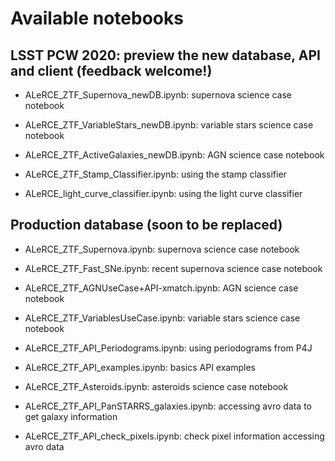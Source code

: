 # Available notebooks

## LSST PCW 2020: preview the new database, API and client (feedback welcome!)

* ALeRCE_ZTF_Supernova_newDB.ipynb: supernova science case notebook

* ALeRCE_ZTF_VariableStars_newDB.ipynb: variable stars science case notebook

* ALeRCE_ZTF_ActiveGalaxies_newDB.ipynb: AGN science case notebook

* ALeRCE_ZTF_Stamp_Classifier.ipynb: using the stamp classifier

* ALeRCE_light_curve_classifier.ipynb: using the light curve classifier

## Production database (soon to be replaced)

* ALeRCE_ZTF_Supernova.ipynb: supernova science case notebook

* ALeRCE_ZTF_Fast_SNe.ipynb: recent supernova science case notebook

* ALeRCE_ZTF_AGNUseCase+API-xmatch.ipynb: AGN science case notebook

* ALeRCE_ZTF_VariablesUseCase.ipynb: variable stars science case notebook

* ALeRCE_ZTF_API_Periodograms.ipynb: using periodograms from P4J

* ALeRCE_ZTF_API_examples.ipynb: basics API examples

* ALeRCE_ZTF_Asteroids.ipynb: asteroids science case notebook

* ALeRCE_ZTF_API_PanSTARRS_galaxies.ipynb: accessing avro data to get galaxy information

* ALeRCE_ZTF_API_check_pixels.ipynb: check pixel information accessing avro data





